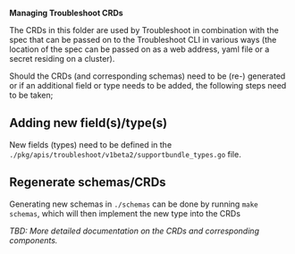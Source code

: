 **Managing Troubleshoot CRDs**

The CRDs in this folder are used by Troubleshoot in combination with the spec that can be passed on to the Troubleshoot CLI in various ways (the location of the spec can be passed on as a web address, yaml file or a secret residing on a cluster).

Should the CRDs (and corresponding schemas) need to be (re-) generated or if an additional field or type needs to be added, the following steps need to be taken;

## Adding new field(s)/type(s)

New fields (types) need to be defined in the `./pkg/apis/troubleshoot/v1beta2/supportbundle_types.go` file.


## Regenerate schemas/CRDs

Generating new schemas in `./schemas` can be done by running `make schemas`, which will then implement the new type into the CRDs

*TBD: More detailed documentation on the CRDs and corresponding components.*
